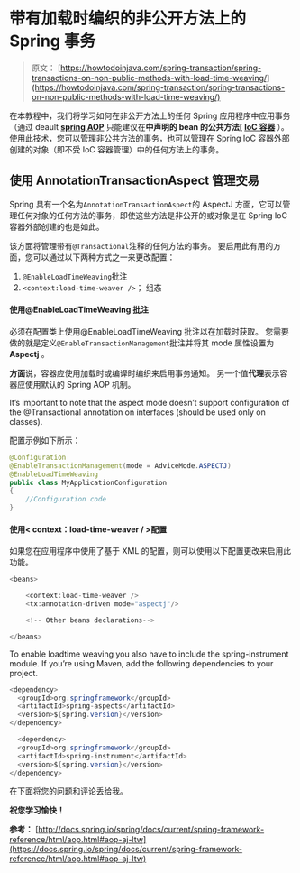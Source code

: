 # 带有加载时编织的非公开方法上的 Spring 事务

> 原文： [https://howtodoinjava.com/spring-transaction/spring-transactions-on-non-public-methods-with-load-time-weaving/](https://howtodoinjava.com/spring-transaction/spring-transactions-on-non-public-methods-with-load-time-weaving/)

在本教程中，我们将学习如何在非公开方法上的任何 Spring 应用程序中应用事务（通过 deault **[spring AOP](//howtodoinjava.com/spring/spring-aop/top-spring-aop-interview-questions-with-answers/)** 只能建议在**中声明的 bean 的公共方法[ [IoC 容器](//howtodoinjava.com/spring/spring-core/different-spring-3-ioc-containers-with-example/)** ）。 使用此技术，您可以管理非公共方法的事务，也可以管理在 Spring IoC 容器外部创建的对象（即不受 IoC 容器管理）中的任何方法上的事务。

## 使用 AnnotationTransactionAspect 管理交易

Spring 具有一个名为`AnnotationTransactionAspect`的 AspectJ 方面，它可以管理任何对象的任何方法的事务，即使这些方法是非公开的或对象是在 Spring IoC 容器外部创建的也是如此。

该方面将管理带有`@Transactional`注释的任何方法的事务。 要启用此有用的方面，您可以通过以下两种方式之一来更改配置：

1.  `@EnableLoadTimeWeaving`批注
2.  `<context:load-time-weaver />`； 组态

#### 使用@EnableLoadTimeWeaving 批注

必须在配置类上使用@EnableLoadTimeWeaving 批注以在加载时获取。 您需要做的就是定义`@EnableTransactionManagement`批注并将其 mode 属性设置为 **Aspectj** 。

**方面**说，容器应使用加载时或编译时编织来启用事务通知。 另一个值**代理**表示容器应使用默认的 Spring AOP 机制。

It’s important to note that the aspect mode doesn’t support configuration of the @Transactional annotation on interfaces (should be used only on classes).

配置示例如下所示：

```java
@Configuration
@EnableTransactionManagement(mode = AdviceMode.ASPECTJ)
@EnableLoadTimeWeaving
public class MyApplicationConfiguration 
{ 
	//Configuration code
}

```

#### 使用&lt; context：load-time-weaver / &gt;配置

如果您在应用程序中使用了基于 XML 的配置，则可以使用以下配置更改来启用此功能。

```java
<beans>

    <context:load-time-weaver />
    <tx:annotation-driven mode="aspectj"/>  

    <!-- Other beans declarations-->

</beans>

```

To enable loadtime weaving you also have to include the spring-instrument module. If you’re using Maven, add the following dependencies to your project.

```java
<dependency>
  <groupId>org.springframework</groupId>
  <artifactId>spring-aspects</artifactId>
  <version>${spring.version}</version>
</dependency>

  <dependency>
  <groupId>org.springframework</groupId>
  <artifactId>spring-instrument</artifactId>
  <version>${spring.version}</version>
</dependency>

```

在下面将您的问题和评论丢给我。

**祝您学习愉快！**

**参考：** [http://docs.spring.io/spring/docs/current/spring-framework-reference/html/aop.html#aop-aj-ltw](https://docs.spring.io/spring/docs/current/spring-framework-reference/html/aop.html#aop-aj-ltw)